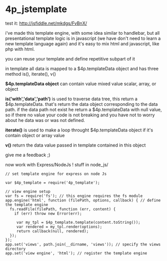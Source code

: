 4p_jstemplate
=============

test it:
http://jsfiddle.net/mkdgs/FvBnX/

i've made this template engine, with some idea similar to handlebar, but all presentational template logic is in javascript 
(we have don't need to learn a new template language again) and it's easy to mix html and javascript, like php with html.

you can reuse your template and define repetitive subpart of it 

in template all data is mapped to a $4p.templateData object and has three method is(), iterate(), v()

**$4p.templateData object**
can contain value mixed value scalar, array, or object 

**is('with','data','path')**
is used to traverse data tree, this return a $4p.templateData. 
that's return the data object corresponding to the data path.
if the data path not exist he return a $4p.templateData with null value,
so if there no value your code is not breaking and you have not to worry about he data was or was not defined. 

**iterate()** 
is used to make a loop throught $4p.templateData object if it's contain object or array value   

**v()**
return the data value passed in template contained in this object

give me a feedback  ;)


now work with Express/NodeJs ! 
stuff in node_js/
```
// set template engine for express on node Js

var $4p_template = require('4p_template');

// view engine setup
var fs = require('fs'); // this engine requires the fs module
app.engine('html', function (filePath, options, callback) { // define the template engine
  fs.readFile(filePath, function (err, content) {
    if (err) throw new Error(err);
    
     var my_tpl = $4p_template.template(content.toString());
     var rendered = my_tpl.render(options);
     return callback(null, rendered);
  });
});
app.set('views', path.join(__dirname, 'views')); // specify the views directory
app.set('view engine', 'html'); // register the template engine
```
